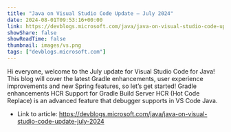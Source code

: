 ```yaml
---
title: "Java on Visual Studio Code Update – July 2024"
date: 2024-08-01T09:53:16+00:00
link: https://devblogs.microsoft.com/java/java-on-visual-studio-code-update-july-2024
showShare: false
showReadTime: false
thumbnail: images/vs.png
tags: ["devblogs.microsoft.com"]
---
```

Hi everyone, welcome to the July update for Visual Studio Code for Java! This blog will cover the latest Gradle enhancements, user experience improvements and new Spring features, so let’s get started! Gradle enhancements HCR Support for Gradle Build Server HCR (Hot Code Replace) is an advanced feature that debugger supports in VS Code Java.

- Link to article: https://devblogs.microsoft.com/java/java-on-visual-studio-code-update-july-2024